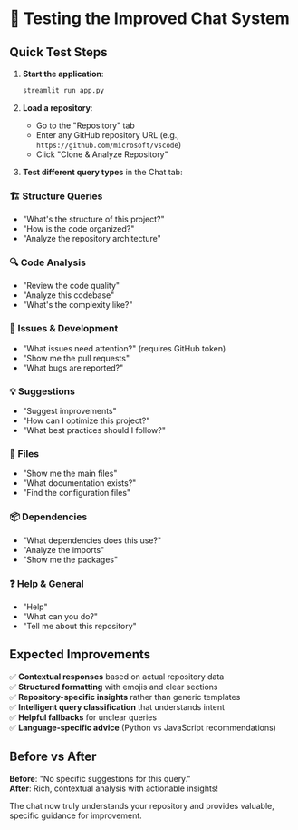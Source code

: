 # 🧪 Testing the Improved Chat System

## Quick Test Steps

1. **Start the application**:
   ```bash
   streamlit run app.py
   ```

2. **Load a repository**:
   - Go to the "Repository" tab
   - Enter any GitHub repository URL (e.g., `https://github.com/microsoft/vscode`)
   - Click "Clone & Analyze Repository"

3. **Test different query types** in the Chat tab:

### 🏗️ Structure Queries
- "What's the structure of this project?"
- "How is the code organized?"
- "Analyze the repository architecture"

### 🔍 Code Analysis
- "Review the code quality"
- "Analyze this codebase"
- "What's the complexity like?"

### 🐛 Issues & Development
- "What issues need attention?" (requires GitHub token)
- "Show me the pull requests"
- "What bugs are reported?"

### 💡 Suggestions
- "Suggest improvements"
- "How can I optimize this project?"
- "What best practices should I follow?"

### 📁 Files
- "Show me the main files"
- "What documentation exists?"
- "Find the configuration files"

### 📦 Dependencies
- "What dependencies does this use?"
- "Analyze the imports"
- "Show me the packages"

### ❓ Help & General
- "Help"
- "What can you do?"
- "Tell me about this repository"

## Expected Improvements

✅ **Contextual responses** based on actual repository data  
✅ **Structured formatting** with emojis and clear sections  
✅ **Repository-specific insights** rather than generic templates  
✅ **Intelligent query classification** that understands intent  
✅ **Helpful fallbacks** for unclear queries  
✅ **Language-specific advice** (Python vs JavaScript recommendations)  

## Before vs After

**Before**: "No specific suggestions for this query."  
**After**: Rich, contextual analysis with actionable insights!

The chat now truly understands your repository and provides valuable, specific guidance for improvement. 